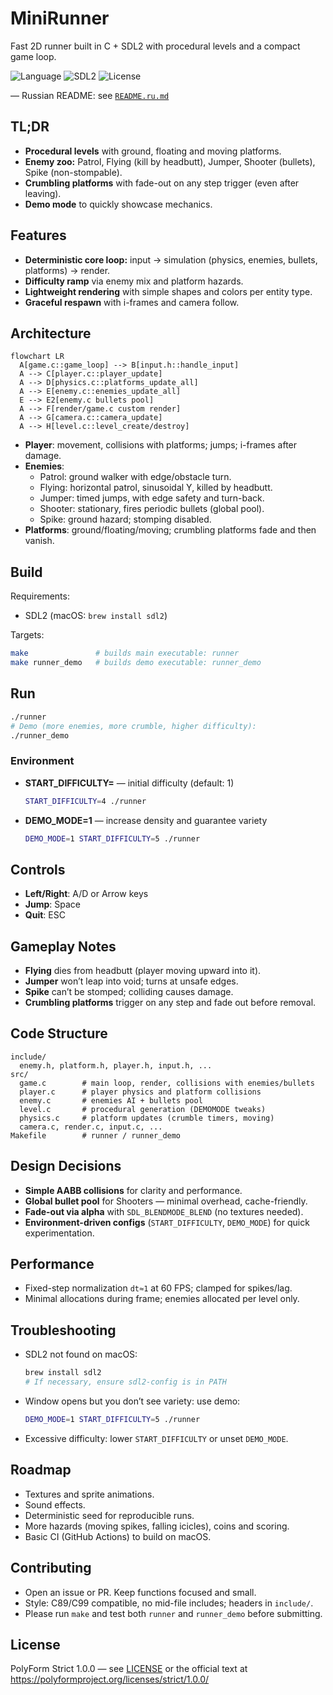 # MiniRunner

Fast 2D runner built in C + SDL2 with procedural levels and a compact game loop.

![Language](https://img.shields.io/badge/lang-C-blue)
![SDL2](https://img.shields.io/badge/SDL2-2.x-orange)
![License](https://img.shields.io/badge/license-PolyForm%20Strict%201.0.0-green)

— Russian README: see [`README.ru.md`](README.ru.md)

## TL;DR
- **Procedural levels** with ground, floating and moving platforms.
- **Enemy zoo:** Patrol, Flying (kill by headbutt), Jumper, Shooter (bullets), Spike (non-stompable).
- **Crumbling platforms** with fade-out on any step trigger (even after leaving).
- **Demo mode** to quickly showcase mechanics.

## Features
- **Deterministic core loop:** input → simulation (physics, enemies, bullets, platforms) → render.
- **Difficulty ramp** via enemy mix and platform hazards.
- **Lightweight rendering** with simple shapes and colors per entity type.
- **Graceful respawn** with i-frames and camera follow.

## Architecture
```mermaid
flowchart LR
  A[game.c::game_loop] --> B[input.h::handle_input]
  A --> C[player.c::player_update]
  A --> D[physics.c::platforms_update_all]
  A --> E[enemy.c::enemies_update_all]
  E --> E2[enemy.c bullets pool]
  A --> F[render/game.c custom render]
  A --> G[camera.c::camera_update]
  A --> H[level.c::level_create/destroy]
```

- **Player**: movement, collisions with platforms; jumps; i-frames after damage.
- **Enemies**:
  - Patrol: ground walker with edge/obstacle turn.
  - Flying: horizontal patrol, sinusoidal Y, killed by headbutt.
  - Jumper: timed jumps, with edge safety and turn-back.
  - Shooter: stationary, fires periodic bullets (global pool).
  - Spike: ground hazard; stomping disabled.
- **Platforms**: ground/floating/moving; crumbling platforms fade and then vanish.

## Build

Requirements:
- SDL2 (macOS: `brew install sdl2`)

Targets:
```bash
make               # builds main executable: runner
make runner_demo   # builds demo executable: runner_demo
```

## Run
```bash
./runner
# Demo (more enemies, more crumble, higher difficulty):
./runner_demo
```

### Environment
- **START_DIFFICULTY=<int>** — initial difficulty (default: 1)
  ```bash
  START_DIFFICULTY=4 ./runner
  ```
- **DEMO_MODE=1** — increase density and guarantee variety
  ```bash
  DEMO_MODE=1 START_DIFFICULTY=5 ./runner
  ```

## Controls
- **Left/Right**: A/D or Arrow keys
- **Jump**: Space
- **Quit**: ESC

## Gameplay Notes
- **Flying** dies from headbutt (player moving upward into it).
- **Jumper** won’t leap into void; turns at unsafe edges.
- **Spike** can’t be stomped; colliding causes damage.
- **Crumbling platforms** trigger on any step and fade out before removal.

## Code Structure
```
include/
  enemy.h, platform.h, player.h, input.h, ...
src/
  game.c        # main loop, render, collisions with enemies/bullets
  player.c      # player physics and platform collisions
  enemy.c       # enemies AI + bullets pool
  level.c       # procedural generation (DEMOMODE tweaks)
  physics.c     # platform updates (crumble timers, moving)
  camera.c, render.c, input.c, ...
Makefile        # runner / runner_demo
```

## Design Decisions
- **Simple AABB collisions** for clarity and performance.
- **Global bullet pool** for Shooters — minimal overhead, cache-friendly.
- **Fade-out via alpha** with `SDL_BLENDMODE_BLEND` (no textures needed).
- **Environment-driven configs** (`START_DIFFICULTY`, `DEMO_MODE`) for quick experimentation.

## Performance
- Fixed-step normalization `dt≈1` at 60 FPS; clamped for spikes/lag.
- Minimal allocations during frame; enemies allocated per level only.

## Troubleshooting
- SDL2 not found on macOS:
  ```bash
  brew install sdl2
  # If necessary, ensure sdl2-config is in PATH
  ```
- Window opens but you don’t see variety: use demo:
  ```bash
  DEMO_MODE=1 START_DIFFICULTY=5 ./runner
  ```
- Excessive difficulty: lower `START_DIFFICULTY` or unset `DEMO_MODE`.

## Roadmap
- Textures and sprite animations.
- Sound effects.
- Deterministic seed for reproducible runs.
- More hazards (moving spikes, falling icicles), coins and scoring.
- Basic CI (GitHub Actions) to build on macOS.

## Contributing
- Open an issue or PR. Keep functions focused and small.
- Style: C89/C99 compatible, no mid-file includes; headers in `include/`.
- Please run `make` and test both `runner` and `runner_demo` before submitting.

## License
PolyForm Strict 1.0.0 — see [LICENSE](LICENSE) or the official text at
https://polyformproject.org/licenses/strict/1.0.0/

